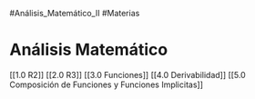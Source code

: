 #Análisis_Matemático_II 
#Materias
# Análisis Matemático
[[1.0 R2]]
[[2.0 R3]]
[[3.0 Funciones]]
[[4.0 Derivabilidad]]
[[5.0 Composición de Funciones y Funciones Implicitas]]
